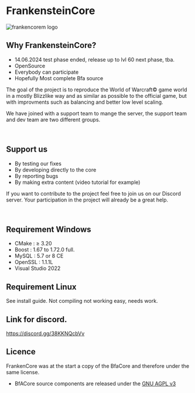 # FrankensteinCore 

![frankencorem logo](https://github.com/11011010/BFA-Frankenstein-Core/assets/69040574/18f377f8-f910-4486-8d6b-d6e0fd8b4631)


## Why FrankensteinCore?
* 14.06.2024 test phase ended, release up to lvl 60 next phase, tba.
* OpenSource
* Everybody can participate
* Hopefully Most complete Bfa source

The goal of the project is to reproduce the World of Warcraft© game world in a mostly Blizzlike way and as similar as possible to the official game,
but with improvments such as balancing and better low level scaling.

We have joined with a support team to mange the server, the support team and dev team are two different groups.


<br>

## Support us

* By testing our fixes 
* By developing directly to the core
* By reporting bugs 
* By making extra content (video tutorial for example)

If you want to contribute to the project feel free to join us on our Discord server. Your participation in the project will already be a great help. 

<br>

## Requirement Windows 
* CMake : ≥ 3.20
* Boost : 1.67 to 1.72.0 full.
* MySQL : 5.7 or 8 CE
* OpenSSL : 1.1.1L
* Visual Studio 2022

## Requirement Linux
See install guide. Not compiling not working easy, needs work.
<br>

## Link for discord.

https://discord.gg/38KKNQcbVv

## Licence 
FrankenCore was at the start a copy of the BfaCore and therefore under the same license.
* BfACore source components are released under the [GNU AGPL v3](https://github.com/Boralus-Project/BfaCore-Reforged/blob/main/LICENSE)
<br>
<br>


